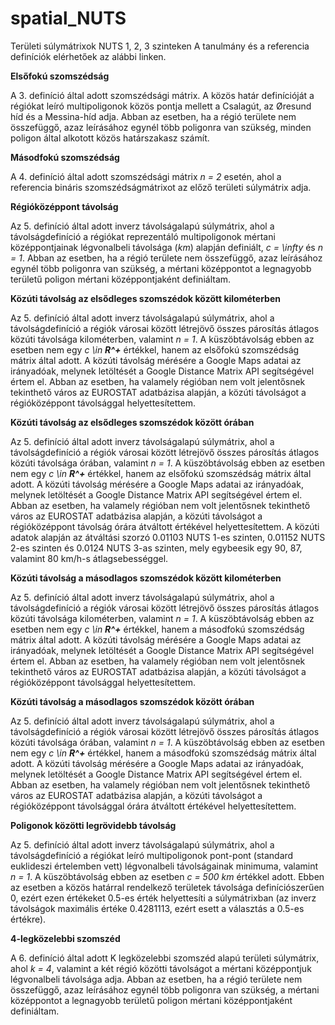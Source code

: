 # spatial_NUTS
Területi súlymátrixok NUTS 1, 2, 3 szinteken
A tanulmány és a referencia definíciók elérhetőek az alábbi linken.

**Elsőfokú szomszédság**

A 3. definíció által adott szomszédsági mátrix. A közös határ definícióját a régiókat leíró multipoligonok közös pontja mellett a Csalagút, az  Øresund híd és a Messina-híd adja. Abban az esetben, ha a régió területe nem összefüggő, azaz leírásához egynél több poligonra van szükség, minden poligon által alkotott közös határszakasz számít.


**Másodfokú szomszédság**

A 4. definíció által adott szomszédsági mátrix _n = 2_ esetén, ahol a referencia bináris szomszédságmátrixot az előző területi súlymátrix adja.


**Régióközéppont távolság**

Az 5. definíció által adott inverz távolságalapú súlymátrix, ahol a távolságdefiníció a régiókat reprezentáló multipoligonok mértani középpontjainak légvonalbeli távolsága (_km_) alapján definiált, _c = \infty_ és _n = 1_. Abban az esetben, ha a régió területe nem összefüggő, azaz leírásához egynél több poligonra van szükség, a mértani középpontot a legnagyobb területű poligon mértani középpontjaként definiáltam.


**Közúti távolság az elsődleges szomszédok között kilométerben**

Az 5. definíció által adott inverz távolságalapú súlymátrix, ahol a távolságdefiníció a régiók városai között létrejövő összes párosítás átlagos közúti távolsága kilométerben, valamint _n = 1_. A küszöbtávolság ebben az esetben nem egy _c \in **R^+**_ értékkel, hanem az elsőfokú szomszédság mátrix által adott. A közúti távolság mérésére a Google Maps adatai az irányadóak, melynek letöltését a Google Distance Matrix API segítségével értem el. Abban az esetben, ha valamely régióban nem volt jelentősnek tekinthető város az EUROSTAT adatbázisa alapján, a közúti távolságot a régióközéppont távolsággal helyettesítettem.


**Közúti távolság az elsődleges szomszédok között órában**

Az 5. definíció által adott inverz távolságalapú súlymátrix, ahol a távolságdefiníció a régiók városai között létrejövő összes párosítás átlagos közúti távolsága órában, valamint _n = 1_. A küszöbtávolság ebben az esetben nem egy _c \in **R^+**_ értékkel, hanem az elsőfokú szomszédság mátrix által adott. A közúti távolság mérésére a Google Maps adatai az irányadóak, melynek letöltését a Google Distance Matrix API segítségével értem el. Abban az esetben, ha valamely régióban nem volt jelentősnek tekinthető város az EUROSTAT adatbázisa alapján, a közúti távolságot a régióközéppont távolság órára átváltott értékével helyettesítettem. A közúti adatok alapján az átváltási szorzó 0.01103 NUTS 1-es szinten, 0.01152 NUTS 2-es szinten és 0.0124 NUTS 3-as szinten, mely egybeesik egy 90, 87, valamint 80 km/h-s átlagsebességgel.


**Közúti távolság a másodlagos szomszédok között kilométerben**

Az 5. definíció által adott inverz távolságalapú súlymátrix, ahol a távolságdefiníció a régiók városai között létrejövő összes párosítás átlagos közúti távolsága kilométerben, valamint _n = 1_. A küszöbtávolság ebben az esetben nem egy _c \in **R^+**_ értékkel, hanem a másodfokú szomszédság mátrix által adott. A közúti távolság mérésére a Google Maps adatai az irányadóak, melynek letöltését a Google Distance Matrix API segítségével értem el. Abban az esetben, ha valamely régióban nem volt jelentősnek tekinthető város az EUROSTAT adatbázisa alapján, a közúti távolságot a régióközéppont távolsággal helyettesítettem.


**Közúti távolság a másodlagos szomszédok között órában**

Az 5. definíció által adott inverz távolságalapú súlymátrix, ahol a távolságdefiníció a régiók városai között létrejövő összes párosítás átlagos közúti távolsága órában, valamint _n = 1_. A küszöbtávolság ebben az esetben nem egy _c \in **R^+**_ értékkel, hanem a másodfokú szomszédság mátrix által adott. A közúti távolság mérésére a Google Maps adatai az irányadóak, melynek letöltését a Google Distance Matrix API segítségével értem el. Abban az esetben, ha valamely régióban nem volt jelentősnek tekinthető város az EUROSTAT adatbázisa alapján, a közúti távolságot a régióközéppont távolsággal órára átváltott értékével helyettesítettem.


**Poligonok közötti legrövidebb távolság**

Az 5. definíció által adott inverz távolságalapú súlymátrix, ahol a távolságdefiníció a régiókat leíró multipoligonok pont-pont (standard euklideszi értelemben vett) légvonalbeli távolságainak minimuma, valamint _n = 1_. A küszöbtávolság ebben az esetben _c = 500 km_ értékkel adott. Ebben az esetben a közös határral rendelkező területek távolsága definíciószerűen 0, ezért ezen értékeket 0.5-es érték helyettesíti a súlymátrixban (az inverz távolságok maximális értéke 0.4281113, ezért esett a választás a 0.5-es értékre).


**4-legközelebbi szomszéd**


A 6. definíció által adott K legközelebbi szomszéd alapú területi súlymátrix, ahol _k = 4_, valamint a két régió közötti távolságot a mértani középpontjuk légvonalbeli távolsága adja. Abban az esetben, ha a régió területe nem összefüggő, azaz leírásához egynél több poligonra van szükség, a mértani középpontot a legnagyobb területű poligon mértani középpontjaként definiáltam. 
